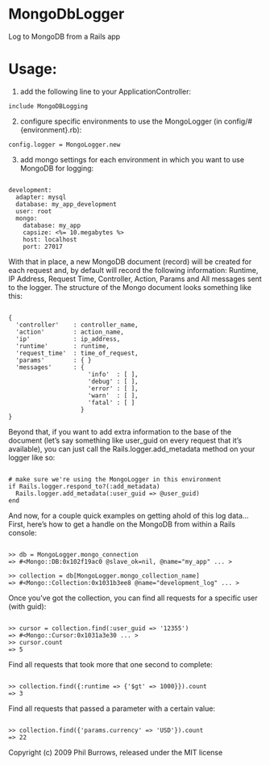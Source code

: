 MongoDbLogger
=============

Log to MongoDB from a Rails app


Usage:
======

1) add the following line to your ApplicationController:

<code>include MongoDBLogging</code>

2) configure specific environments to use the MongoLogger (in config/#{environment}.rb):

<code>config.logger = MongoLogger.new</code>

3) add mongo settings for each environment in which you want to use MongoDB for logging:

<pre><code>
development:
  adapter: mysql
  database: my_app_development
  user: root
  mongo:
    database: my_app
    capsize: &lt;%= 10.megabytes %&gt;
    host: localhost
    port: 27017
</code></pre>

With that in place, a new MongoDB document (record) will be created for each request and,
by default will record the following information: Runtime, IP Address, Request Time, Controller,
Action, Params and All messages sent to the logger. The structure of the Mongo document looks something like this:

<pre><code>
{
  'controller'    : controller_name,
  'action'        : action_name,
  'ip'            : ip_address,
  'runtime'       : runtime,
  'request_time'  : time_of_request,
  'params'        : { }
  'messages'      : {
                      'info'  : [ ],
                      'debug' : [ ],
                      'error' : [ ],
                      'warn'  : [ ],
                      'fatal' : [ ]
                    }
}
</code></pre>

Beyond that, if you want to add extra information to the base of the document
(let’s say something like user_guid on every request that it’s available),
you can just call the Rails.logger.add_metadata method on your logger like so:

<pre><code>
# make sure we're using the MongoLogger in this environment
if Rails.logger.respond_to?(:add_metadata)
  Rails.logger.add_metadata(:user_guid =&gt; @user_guid)
end
</code></pre>

And now, for a couple quick examples on getting ahold of this log data…
First, here’s how to get a handle on the MongoDB from within a Rails console:

<pre><code>
>> db = MongoLogger.mongo_connection
=> #&lt;Mongo::DB:0x102f19ac0 @slave_ok=nil, @name="my_app" ... &gt;

>> collection = db[MongoLogger.mongo_collection_name]
=> #&lt;Mongo::Collection:0x1031b3ee8 @name="development_log" ... &gt;
</code></pre>

Once you’ve got the collection, you can find all requests for a specific user (with guid):

<pre><code>
>> cursor = collection.find(:user_guid => '12355')
=> #&lt;Mongo::Cursor:0x1031a3e30 ... &gt;
>> cursor.count
=> 5
</code></pre>

Find all requests that took more that one second to complete:

<pre><code>
>> collection.find({:runtime => {'$gt' => 1000}}).count
=> 3
</code></pre>

Find all requests that passed a parameter with a certain value:

<pre><code>
>> collection.find({'params.currency' => 'USD'}).count
=> 22
</code></pre>

Copyright (c) 2009 Phil Burrows, released under the MIT license
